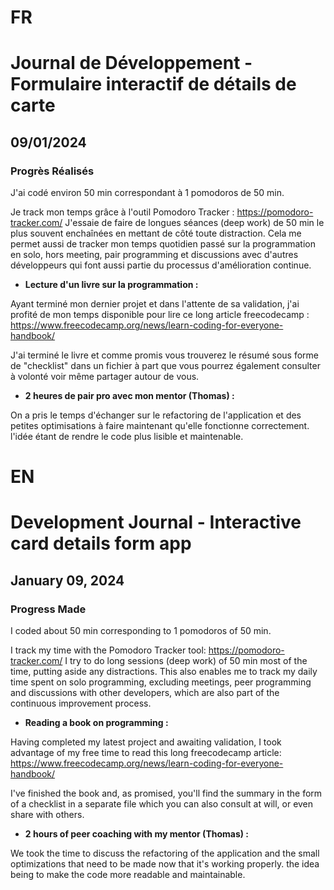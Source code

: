 # FR

# Journal de Développement - Formulaire interactif de détails de carte

## 09/01/2024

### Progrès Réalisés

J'ai codé environ 50 min correspondant à 1 pomodoros de 50 min.

Je track mon temps grâce à l'outil Pomodoro Tracker : https://pomodoro-tracker.com/
J'essaie de faire de longues séances (deep work) de 50 min le plus souvent enchaînées en mettant de côté toute distraction.
Cela me permet aussi de tracker mon temps quotidien passé sur la programmation en solo, hors meeting, pair programming et discussions avec d'autres développeurs qui font aussi partie du processus d'amélioration continue.

- **Lecture d'un livre sur la programmation :**

Ayant terminé mon dernier projet et dans l'attente de sa validation, j'ai profité de mon temps disponible pour lire ce long article freecodecamp : https://www.freecodecamp.org/news/learn-coding-for-everyone-handbook/

J'ai terminé le livre et comme promis vous trouverez le résumé sous forme de "checklist" dans un fichier à part que vous pourrez également consulter à volonté voir même partager autour de vous.

- **2 heures de pair pro avec mon mentor (Thomas) :**

On a pris le temps d'échanger sur le refactoring de l'application et des petites optimisations à faire maintenant qu'elle fonctionne correctement.
l'idée étant de rendre le code plus lisible et maintenable.

# EN

# Development Journal - Interactive card details form app

## January 09, 2024

### Progress Made

I coded about 50 min corresponding to 1 pomodoros of 50 min.

I track my time with the Pomodoro Tracker tool: https://pomodoro-tracker.com/
I try to do long sessions (deep work) of 50 min most of the time, putting aside any distractions.
This also enables me to track my daily time spent on solo programming, excluding meetings, peer programming and discussions with other developers, which are also part of the continuous improvement process.

- **Reading a book on programming :**

Having completed my latest project and awaiting validation, I took advantage of my free time to read this long freecodecamp article: https://www.freecodecamp.org/news/learn-coding-for-everyone-handbook/

I've finished the book and, as promised, you'll find the summary in the form of a checklist in a separate file which you can also consult at will, or even share with others.

- **2 hours of peer coaching with my mentor (Thomas) :**

We took the time to discuss the refactoring of the application and the small optimizations that need to be made now that it's working properly.
the idea being to make the code more readable and maintainable.
